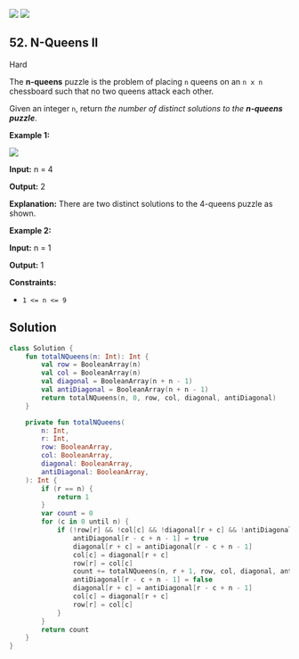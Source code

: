 [![](https://img.shields.io/github/stars/LeetCode-Top-Interview-150/LeetCode-Top-Interview-150?label=Stars&style=flat-square)](https://github.com/LeetCode-Top-Interview-150/LeetCode-Top-Interview-150)
[![](https://img.shields.io/github/forks/LeetCode-Top-Interview-150/LeetCode-Top-Interview-150?label=Fork%20me%20on%20GitHub%20&style=flat-square)](https://github.com/LeetCode-Top-Interview-150/LeetCode-Top-Interview-150/fork)

## 52\. N-Queens II

Hard

The **n-queens** puzzle is the problem of placing `n` queens on an `n x n` chessboard such that no two queens attack each other.

Given an integer `n`, return _the number of distinct solutions to the **n-queens puzzle**_.

**Example 1:**

![](https://assets.leetcode.com/uploads/2020/11/13/queens.jpg)

**Input:** n = 4

**Output:** 2

**Explanation:** There are two distinct solutions to the 4-queens puzzle as shown.

**Example 2:**

**Input:** n = 1

**Output:** 1

**Constraints:**

*   `1 <= n <= 9`

## Solution

```kotlin
class Solution {
    fun totalNQueens(n: Int): Int {
        val row = BooleanArray(n)
        val col = BooleanArray(n)
        val diagonal = BooleanArray(n + n - 1)
        val antiDiagonal = BooleanArray(n + n - 1)
        return totalNQueens(n, 0, row, col, diagonal, antiDiagonal)
    }

    private fun totalNQueens(
        n: Int,
        r: Int,
        row: BooleanArray,
        col: BooleanArray,
        diagonal: BooleanArray,
        antiDiagonal: BooleanArray,
    ): Int {
        if (r == n) {
            return 1
        }
        var count = 0
        for (c in 0 until n) {
            if (!row[r] && !col[c] && !diagonal[r + c] && !antiDiagonal[r - c + n - 1]) {
                antiDiagonal[r - c + n - 1] = true
                diagonal[r + c] = antiDiagonal[r - c + n - 1]
                col[c] = diagonal[r + c]
                row[r] = col[c]
                count += totalNQueens(n, r + 1, row, col, diagonal, antiDiagonal)
                antiDiagonal[r - c + n - 1] = false
                diagonal[r + c] = antiDiagonal[r - c + n - 1]
                col[c] = diagonal[r + c]
                row[r] = col[c]
            }
        }
        return count
    }
}
```